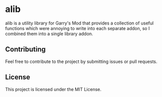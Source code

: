 # alib
alib is a utility library for Garry's Mod that provides a collection of useful functions which were annoying to write into each separate addon, so I combined them into a single library addon.

## Contributing
Feel free to contribute to the project by submitting issues or pull requests.

## License
This project is licensed under the MIT License.